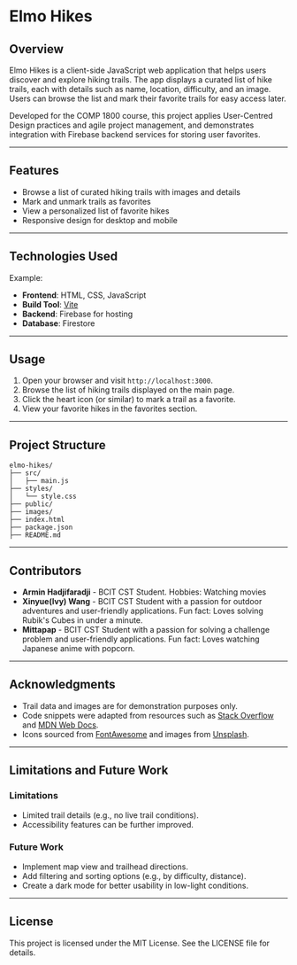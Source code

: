 # Elmo Hikes

## Overview

Elmo Hikes is a client-side JavaScript web application that helps users discover and explore hiking trails. The app displays a curated list of hike trails, each with details such as name, location, difficulty, and an image. Users can browse the list and mark their favorite trails for easy access later.

Developed for the COMP 1800 course, this project applies User-Centred Design practices and agile project management, and demonstrates integration with Firebase backend services for storing user favorites.

---

## Features

- Browse a list of curated hiking trails with images and details
- Mark and unmark trails as favorites
- View a personalized list of favorite hikes
- Responsive design for desktop and mobile

---

## Technologies Used

Example:

- **Frontend**: HTML, CSS, JavaScript
- **Build Tool**: [Vite](https://vitejs.dev/)
- **Backend**: Firebase for hosting
- **Database**: Firestore

---

## Usage

1. Open your browser and visit `http://localhost:3000`.
2. Browse the list of hiking trails displayed on the main page.
3. Click the heart icon (or similar) to mark a trail as a favorite.
4. View your favorite hikes in the favorites section.

---

## Project Structure

```
elmo-hikes/
├── src/
│   ├── main.js
├── styles/
│   └── style.css
├── public/
├── images/
├── index.html
├── package.json
├── README.md
```

---

## Contributors

- **Armin Hadjifaradji** - BCIT CST Student. Hobbies: Watching movies
- **Xinyue(Ivy) Wang** - BCIT CST Student with a passion for outdoor adventures and user-friendly applications. Fun fact: Loves solving Rubik's Cubes in under a minute.
- **Mittapap** - BCIT CST Student with a passion for solving a challenge problem and user-friendly applications. Fun fact: Loves watching Japanese anime with popcorn.

---

## Acknowledgments

- Trail data and images are for demonstration purposes only.
- Code snippets were adapted from resources such as [Stack Overflow](https://stackoverflow.com/) and [MDN Web Docs](https://developer.mozilla.org/).
- Icons sourced from [FontAwesome](https://fontawesome.com/) and images from [Unsplash](https://unsplash.com/).

---

## Limitations and Future Work

### Limitations

- Limited trail details (e.g., no live trail conditions).
- Accessibility features can be further improved.

### Future Work

- Implement map view and trailhead directions.
- Add filtering and sorting options (e.g., by difficulty, distance).
- Create a dark mode for better usability in low-light conditions.

---

## License

This project is licensed under the MIT License. See the LICENSE file for details.
